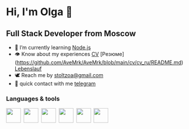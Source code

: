 # Hi, I'm Olga 👋
## Full Stack Developer from Moscow
- :brain: I’m currently learning [Node.js](https://github.com/AveMrk/ndse-homeworks/blob/master/README.md)
- :eye: Know about my experiences [CV](https://github.com/AveMrk/AveMrk/blob/main/cv/cv_eng/README.md) [Резюме] (https://github.com/AveMrk/AveMrk/blob/main/cv/cv_ru/README.md) [Lebenslauf](https://github.com/AveMrk/AveMrk/blob/main/cv/cv_de/README.md)
- :dove: Reach me by stoltzoa@gmail.com
- :dizzy: quick contact with me [telegram](https://t.me/stoltzoa)

### Languages & tools

<img src="https://cdn.jsdelivr.net/gh/devicons/devicon/icons/css3/css3-original.svg" width="40" height="40"/>&nbsp;
<img src="https://cdn.jsdelivr.net/gh/devicons/devicon/icons/html5/html5-original.svg" width="40" height="40"/>&nbsp;
<img src="https://cdn.jsdelivr.net/gh/devicons/devicon/icons/javascript/javascript-original.svg" width="40" height="40"/>&nbsp;
<img src="https://cdn.jsdelivr.net/gh/devicons/devicon/icons/react/react-original.svg" width="40" height="40"/>&nbsp;
<img src="https://cdn.jsdelivr.net/gh/devicons/devicon/icons/typescript/typescript-original.svg" width="40" height="40"/>&nbsp;
<img src="https://cdn.jsdelivr.net/gh/devicons/devicon/icons/nodejs/nodejs-original.svg" width="40" height="40"/>
<!--
[![Anurag's GitHub stats](https://github-readme-stats.vercel.app/api?username=AveMrk)](https://github.com/anuraghazra/github-readme-stats)
-->
<!--
**AveMrk/AveMrk** is a ✨ _special_ ✨ repository because its `README.md` (this file) appears on your GitHub profile.

Here are some ideas to get you started:[Uploading README.md…]()


- 🔭 I’m currently working on ...
- 🌱 I’m currently learning ...
- 👯 I’m looking to collaborate on ...
- 🤔 I’m looking for help with ...
- 💬 Ask me about ...
- 📫 How to reach me: ...
- 😄 Pronouns: ...
- ⚡ Fun fact: ...
-->

